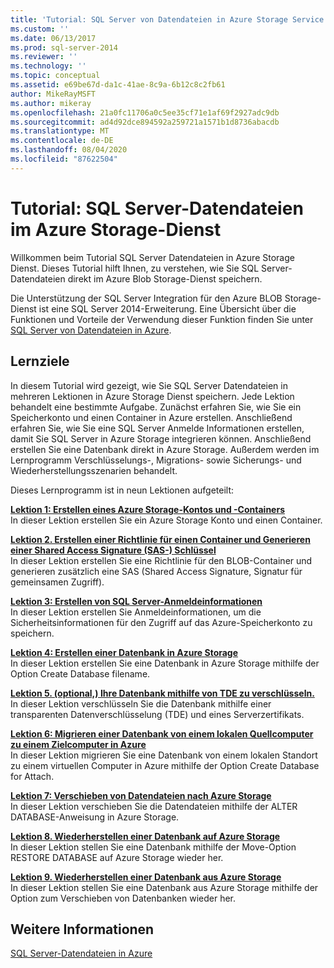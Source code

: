 ```yaml
---
title: 'Tutorial: SQL Server von Datendateien in Azure Storage Service | Microsoft-Dokumentation'
ms.custom: ''
ms.date: 06/13/2017
ms.prod: sql-server-2014
ms.reviewer: ''
ms.technology: ''
ms.topic: conceptual
ms.assetid: e69be67d-da1c-41ae-8c9a-6b12c8c2fb61
author: MikeRayMSFT
ms.author: mikeray
ms.openlocfilehash: 21a0fc11706a0c5ee35cf71e1af69f2927adc9db
ms.sourcegitcommit: ad4d92dce894592a259721a1571b1d8736abacdb
ms.translationtype: MT
ms.contentlocale: de-DE
ms.lasthandoff: 08/04/2020
ms.locfileid: "87622504"
---
```

# <a name="tutorial-sql-server-data-files-in-azure-storage-service"></a>Tutorial: SQL Server-Datendateien im Azure Storage-Dienst
  Willkommen beim Tutorial SQL Server Datendateien in Azure Storage Dienst. Dieses Tutorial hilft Ihnen, zu verstehen, wie Sie SQL Server-Datendateien direkt im Azure Blob Storage-Dienst speichern.  
  
 Die Unterstützung der SQL Server Integration für den Azure BLOB Storage-Dienst ist eine SQL Server 2014-Erweiterung. Eine Übersicht über die Funktionen und Vorteile der Verwendung dieser Funktion finden Sie unter [SQL Server von Datendateien in Azure](databases/sql-server-data-files-in-microsoft-azure.md).  
  
## <a name="what-you-will-learn"></a>Lernziele  
 In diesem Tutorial wird gezeigt, wie Sie SQL Server Datendateien in mehreren Lektionen in Azure Storage Dienst speichern. Jede Lektion behandelt eine bestimmte Aufgabe. Zunächst erfahren Sie, wie Sie ein Speicherkonto und einen Container in Azure erstellen. Anschließend erfahren Sie, wie Sie eine SQL Server Anmelde Informationen erstellen, damit Sie SQL Server in Azure Storage integrieren können. Anschließend erstellen Sie eine Datenbank direkt in Azure Storage. Außerdem werden im Lernprogramm Verschlüsselungs-, Migrations- sowie Sicherungs- und Wiederherstellungsszenarien behandelt.  
  
 Dieses Lernprogramm ist in neun Lektionen aufgeteilt:  
  
 **[Lektion 1: Erstellen eines Azure Storage-Kontos und -Containers](../tutorials/lesson-1-create-windows-azure-storage-account-and-container.md)**  
 In dieser Lektion erstellen Sie ein Azure Storage Konto und einen Container.  
  
 **[Lektion 2. Erstellen einer Richtlinie für einen Container und Generieren einer Shared Access Signature &#40;SAS-&#41; Schlüssel](lesson-1-create-stored-access-policy-and-shared-access-signature.md)**  
 In dieser Lektion erstellen Sie eine Richtlinie für den BLOB-Container und generieren zusätzlich eine SAS (Shared Access Signature, Signatur für gemeinsamen Zugriff).  
  
 **[Lektion 3: Erstellen von SQL Server-Anmeldeinformationen](lesson-2-create-a-sql-server-credential-using-a-shared-access-signature.md)**  
 In dieser Lektion erstellen Sie Anmeldeinformationen, um die Sicherheitsinformationen für den Zugriff auf das Azure-Speicherkonto zu speichern.  
  
 **[Lektion 4: Erstellen einer Datenbank in Azure Storage](../relational-databases/lesson-3-database-backup-to-url.md)**  
 In dieser Lektion erstellen Sie eine Datenbank in Azure Storage mithilfe der Option Create Database filename.  
  
 **[Lektion 5. &#40;optional,&#41; Ihre Datenbank mithilfe von TDE zu verschlüsseln.](../relational-databases/lesson-4-restore-database-to-virtual-machine-from-url.md)**  
 In dieser Lektion verschlüsseln Sie die Datenbank mithilfe einer transparenten Datenverschlüsselung (TDE) und eines Serverzertifikats.  
  
 **[Lektion 6: Migrieren einer Datenbank von einem lokalen Quellcomputer zu einem Zielcomputer in Azure](lesson-5-backup-database-using-file-snapshot-backup.md)**  
 In dieser Lektion migrieren Sie eine Datenbank von einem lokalen Standort zu einem virtuellen Computer in Azure mithilfe der Option Create Database for Attach.  
  
 **[Lektion 7: Verschieben von Datendateien nach Azure Storage](../relational-databases/lesson-6-generate-activity-and-backup-log-using-file-snapshot-backup.md)**  
 In dieser Lektion verschieben Sie die Datendateien mithilfe der ALTER DATABASE-Anweisung in Azure Storage.  
  
 **[Lektion 8. Wiederherstellen einer Datenbank auf Azure Storage](../relational-databases/lesson-7-restore-a-database-to-a-point-in-time.md)**  
 In dieser Lektion stellen Sie eine Datenbank mithilfe der Move-Option RESTORE DATABASE auf Azure Storage wieder her.  
  
 **[Lektion 9. Wiederherstellen einer Datenbank aus Azure Storage](lesson-8-restore-as-new-database-from-log-backup.md)**  
 In dieser Lektion stellen Sie eine Datenbank aus Azure Storage mithilfe der Option zum Verschieben von Datenbanken wieder her.  
  
## <a name="see-also"></a>Weitere Informationen  
 [SQL Server-Datendateien in Azure](databases/sql-server-data-files-in-microsoft-azure.md)  
  
  
